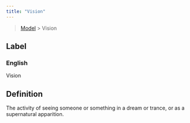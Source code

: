 ```yaml
---
title: "Vision"
---
```


> [Model](../../) > Vision

## Label

### English
Vision


## Definition
The activity of seeing someone or something in a dream or trance, or as a supernatural apparition. 


    
